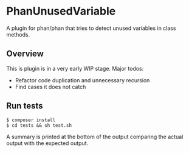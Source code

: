 # PhanUnusedVariable

A plugin for phan/phan that tries to detect unused variables in class methods.

## Overview
This is plugin is in a very early WIP stage.
Major todos:
 - Refactor code duplication and unnecessary recursion
 - Find cases it does not catch

## Run tests

```
$ composer install
$ cd tests && sh test.sh
```

A summary is printed at the bottom of the output comparing the actual output with the expected output.
